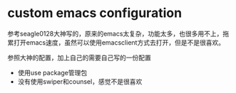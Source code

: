 # custom emacs configuration

参考seagle0128大神写的，原来的emacs太复杂，功能太多，也很多用不上，拖累打开emacs速度，虽然可以使用emacsclient方式去打开，但是不是很喜欢。

<p> 参照大神的配置，加上自己的需要自己写的一份配置 <p>

* 使用use package管理包
* 没有使用swiper和counsel，感觉不是很喜欢